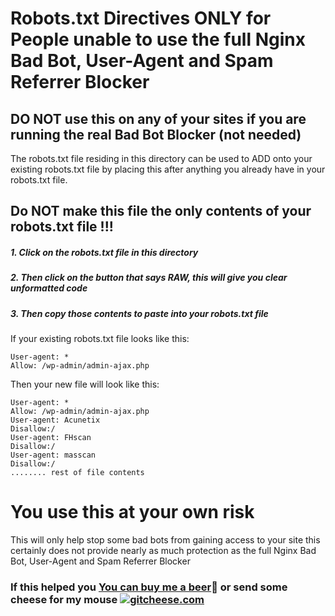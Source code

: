 # Robots.txt Directives ONLY for People unable to use the full Nginx Bad Bot, User-Agent and Spam Referrer Blocker
## DO NOT use this on any of your sites if you are running the real Bad Bot Blocker (not needed)

The robots.txt file residing in this directory can be used to ADD onto your existing robots.txt file by placing this after anything you already have in your robots.txt file.

## Do NOT make this file the only contents of your robots.txt file !!!

##### 1. Click on the robots.txt file in this directory
##### 2. Then click on the button that says RAW, this will give you clear unformatted code
##### 3. Then copy those contents to paste into your robots.txt file

If your existing robots.txt file looks like this:

    User-agent: *
    Allow: /wp-admin/admin-ajax.php

Then your new file will look like this:

    User-agent: *
    Allow: /wp-admin/admin-ajax.php
    User-agent: Acunetix
    Disallow:/ 
    User-agent: FHscan
    Disallow:/ 
    User-agent: masscan
    Disallow:/ 
    ........ rest of file contents

# You use this at your own risk

This will only help stop some bad bots from gaining access to your site
this certainly does not provide nearly as much protection as the full
Nginx Bad Bot, User-Agent and Spam Referrer Blocker

### If this helped you [You can buy me a beer](https://www.paypal.com/cgi-bin/webscr?cmd=_s-xclick&hosted_button_id=BKF9XT6WHATLG):beer: or send some cheese for my mouse [![gitcheese.com](https://api.gitcheese.com/v1/projects/92bf5669-7d2c-447d-baa4-216ac9e720a6/badges)](https://www.gitcheese.com/app/#/projects/92bf5669-7d2c-447d-baa4-216ac9e720a6/pledges/create)